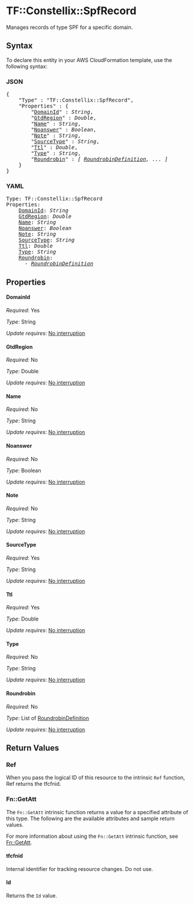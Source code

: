 # TF::Constellix::SpfRecord

Manages records of type SPF  for a specific domain.

## Syntax

To declare this entity in your AWS CloudFormation template, use the following syntax:

### JSON

<pre>
{
    "Type" : "TF::Constellix::SpfRecord",
    "Properties" : {
        "<a href="#domainid" title="DomainId">DomainId</a>" : <i>String</i>,
        "<a href="#gtdregion" title="GtdRegion">GtdRegion</a>" : <i>Double</i>,
        "<a href="#name" title="Name">Name</a>" : <i>String</i>,
        "<a href="#noanswer" title="Noanswer">Noanswer</a>" : <i>Boolean</i>,
        "<a href="#note" title="Note">Note</a>" : <i>String</i>,
        "<a href="#sourcetype" title="SourceType">SourceType</a>" : <i>String</i>,
        "<a href="#ttl" title="Ttl">Ttl</a>" : <i>Double</i>,
        "<a href="#type" title="Type">Type</a>" : <i>String</i>,
        "<a href="#roundrobin" title="Roundrobin">Roundrobin</a>" : <i>[ <a href="roundrobindefinition.md">RoundrobinDefinition</a>, ... ]</i>
    }
}
</pre>

### YAML

<pre>
Type: TF::Constellix::SpfRecord
Properties:
    <a href="#domainid" title="DomainId">DomainId</a>: <i>String</i>
    <a href="#gtdregion" title="GtdRegion">GtdRegion</a>: <i>Double</i>
    <a href="#name" title="Name">Name</a>: <i>String</i>
    <a href="#noanswer" title="Noanswer">Noanswer</a>: <i>Boolean</i>
    <a href="#note" title="Note">Note</a>: <i>String</i>
    <a href="#sourcetype" title="SourceType">SourceType</a>: <i>String</i>
    <a href="#ttl" title="Ttl">Ttl</a>: <i>Double</i>
    <a href="#type" title="Type">Type</a>: <i>String</i>
    <a href="#roundrobin" title="Roundrobin">Roundrobin</a>: <i>
      - <a href="roundrobindefinition.md">RoundrobinDefinition</a></i>
</pre>

## Properties

#### DomainId

_Required_: Yes

_Type_: String

_Update requires_: [No interruption](https://docs.aws.amazon.com/AWSCloudFormation/latest/UserGuide/using-cfn-updating-stacks-update-behaviors.html#update-no-interrupt)

#### GtdRegion

_Required_: No

_Type_: Double

_Update requires_: [No interruption](https://docs.aws.amazon.com/AWSCloudFormation/latest/UserGuide/using-cfn-updating-stacks-update-behaviors.html#update-no-interrupt)

#### Name

_Required_: No

_Type_: String

_Update requires_: [No interruption](https://docs.aws.amazon.com/AWSCloudFormation/latest/UserGuide/using-cfn-updating-stacks-update-behaviors.html#update-no-interrupt)

#### Noanswer

_Required_: No

_Type_: Boolean

_Update requires_: [No interruption](https://docs.aws.amazon.com/AWSCloudFormation/latest/UserGuide/using-cfn-updating-stacks-update-behaviors.html#update-no-interrupt)

#### Note

_Required_: No

_Type_: String

_Update requires_: [No interruption](https://docs.aws.amazon.com/AWSCloudFormation/latest/UserGuide/using-cfn-updating-stacks-update-behaviors.html#update-no-interrupt)

#### SourceType

_Required_: Yes

_Type_: String

_Update requires_: [No interruption](https://docs.aws.amazon.com/AWSCloudFormation/latest/UserGuide/using-cfn-updating-stacks-update-behaviors.html#update-no-interrupt)

#### Ttl

_Required_: Yes

_Type_: Double

_Update requires_: [No interruption](https://docs.aws.amazon.com/AWSCloudFormation/latest/UserGuide/using-cfn-updating-stacks-update-behaviors.html#update-no-interrupt)

#### Type

_Required_: No

_Type_: String

_Update requires_: [No interruption](https://docs.aws.amazon.com/AWSCloudFormation/latest/UserGuide/using-cfn-updating-stacks-update-behaviors.html#update-no-interrupt)

#### Roundrobin

_Required_: No

_Type_: List of <a href="roundrobindefinition.md">RoundrobinDefinition</a>

_Update requires_: [No interruption](https://docs.aws.amazon.com/AWSCloudFormation/latest/UserGuide/using-cfn-updating-stacks-update-behaviors.html#update-no-interrupt)

## Return Values

### Ref

When you pass the logical ID of this resource to the intrinsic `Ref` function, Ref returns the tfcfnid.

### Fn::GetAtt

The `Fn::GetAtt` intrinsic function returns a value for a specified attribute of this type. The following are the available attributes and sample return values.

For more information about using the `Fn::GetAtt` intrinsic function, see [Fn::GetAtt](https://docs.aws.amazon.com/AWSCloudFormation/latest/UserGuide/intrinsic-function-reference-getatt.html).

#### tfcfnid

Internal identifier for tracking resource changes. Do not use.

#### Id

Returns the <code>Id</code> value.

